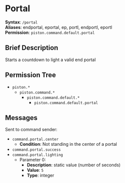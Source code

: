 # Portal
**Syntax**: `/portal` \
**Aliases**: endportal, eportal, ep, portl, endportl, eportl \
**Permission**: `piston.command.default.portal`

## Brief Description
Starts a countdown to light a valid end portal

## Permission Tree
- `piston.*`
  - `piston.command.*`
    - `piston.command.default.*`
      - `piston.command.default.portal`

## Messages
Sent to command sender:
* `command.portal.center`
  * **Condition**: Not standing in the center of a portal
* `command.portal.success`
* `command.portal.lighting`
  * Parameter 0: 
    * **Description**: static value (number of seconds)
    * **Value**: `5`
    * **Type**: integer